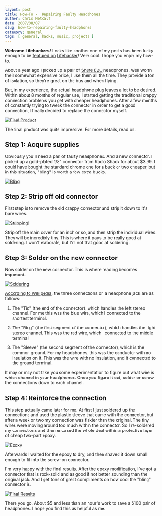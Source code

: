 ```yaml
---
layout: post
title: How-To -  Repairing Faulty Headphones
author: Chris Metcalf
date: 2007/08/07
slug: how-to-repairing-faulty-headphones
category: general
tags: [ general, hacks, music, projects ]
---
```


**Welcome Lifehackers!** Looks like another one of my posts has been lucky enough to be [featured on](http://lifehacker.com/software/how-to/repair-a-bad-headphone-connection-288016.php) [Lifehacker](http://lifehacker.com)! Very cool. I hope you enjoy my how-to.

About a year ago I picked up a pair of [Shure E2C](http://www.amazon.com/Shure-E2c-Sound-Isolating-Earphones/dp/B0000CE1UO/ref=pd_bbs_sr_1/102-6617694-9267340?ie=UTF8&s=electronics&qid=1186471959&sr=8-1) headphones. Well worth their somewhat expensive price, I use them all the time. They provide a ton of isolation, so they're great on the bus and when flying.

But, in my experience, the actual headphone plug leaves a lot to be desired. Within about 8 months of regular use, I started getting the traditional crappy connection problems you get with cheaper headphones. After a few months of constantly trying to tweak the connector in order to get a good connection, I finally decided to replace the connector myself.

[![Final Product](http://farm2.static.flickr.com/1363/568453447_afa9092910.jpg?v=0)](http://www.flickr.com/photos/chrismetcalf/568453447/in/set-72157600397227332/)

The final product was quite impressive. For more details, read on.

<!--more-->

## Step 1: Acquire supplies

Obviously you'll need a pair of faulty headphones. And a new connector. I picked up a gold-plated 1/8" connector from Radio Shack for about $3.99. I could have bought the standard chrome one for a buck or two cheaper, but in this situation, "bling" is worth a few extra bucks.

[![Bling](http://farm2.static.flickr.com/1364/567996796_4957dc09de.jpg?v=0)](http://www.flickr.com/photos/chrismetcalf/567996796/in/set-72157600397227332/)

## Step 2: Strip off old connector

First step is to remove the old crappy connector and strip it down to it's bare wires.

[![Stripping!](http://farm2.static.flickr.com/1048/568442429_391554036e.jpg?v=0)](http://www.flickr.com/photos/chrismetcalf/568442429/in/set-72157600397227332/)

Strip off the main cover for an inch or so, and then strip the individual wires. They will be incredibly tiny. This is where it pays to be really good at soldering. I won't elaborate, but I'm not that good at soldering.

## Step 3: Solder on the new connector

Now solder on the new connector. This is where reading becomes important. 

[![Soldering](http://farm2.static.flickr.com/1161/567999252_1d908cb263.jpg?v=0)](http://www.flickr.com/photos/chrismetcalf/567999252/in/set-72157600397227332/)

[According to Wikipedia](http://en.wikipedia.org/wiki/Jack_plug), the three connections on a headphone jack are as follows:

1. The "Tip" (the end of the connector), which handles the left stereo channel. For me this was the blue wire, which I connected to the shortest terminal.

2. The "Ring" (the first segment of the connector), which handles the right stereo channel. This was the red wire, which I connected to the middle terminal.

3. The "Sleeve" (the second segment of the connector), which is the common ground. For my headphones, this was the conductor with no insulation on it. This was the wire with no insulation, and it connected to the ground terminal.

It may or may not take you some experimentation to figure out what wire is which channel in your headphones. Once you figure it out, solder or screw the connections down to each channel.

## Step 4: Reinforce the connection

This step actually came later for me. At first I just soldered up the connections and used the plastic sleeve that came with the connector, but after a week or two my connection was flakier than the original. The tiny wires were moving around too much within the connector. So I re-soldered my connections and then encased the whole deal within a protective layer of cheap two-part epoxy.

[![Epoxy](http://farm2.static.flickr.com/1213/765451721_6c60589626.jpg?v=0)](http://www.flickr.com/photos/chrismetcalf/765451721/in/set-72157600397227332/)

Afterwards I waited for the epoxy to dry, and then shaved it down small enough to fit into the screw-on connector. 

I'm very happy with the final results. After the epoxy modification, I've got a connector that is rock-solid and as good if not better sounding than the original jack. And I get tons of great compliments on how cool the "bling" connector is.

[![Final Results](http://farm2.static.flickr.com/1363/568453447_afa9092910.jpg?v=0)](http://www.flickr.com/photos/chrismetcalf/568453447/in/set-72157600397227332/)

There you go. About $5 and less than an hour's work to save a $100 pair of headphones. I hope you find this as helpful as me.
